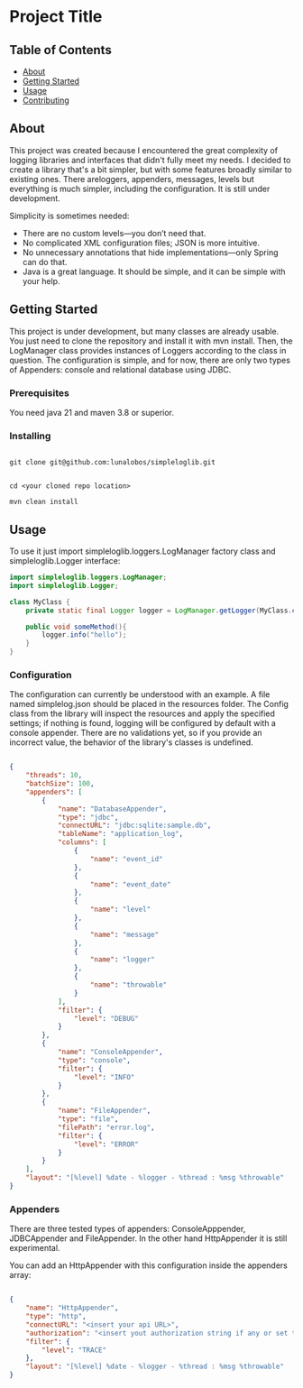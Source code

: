 # Project Title

## Table of Contents
+ [About](#about)
+ [Getting Started](#getting_started)
+ [Usage](#usage)
+ [Contributing](../CONTRIBUTING.md)

## About <a name = "about"></a>
This project was created because I encountered the great complexity of logging libraries and interfaces that didn't fully meet my needs. I decided to create a library that's a bit simpler, but with some features broadly similar to existing ones. There areloggers, appenders, messages, levels but everything is much simpler, including the configuration. It is still under development.

Simplicity is sometimes needed:

- There are no custom levels—you don’t need that.
- No complicated XML configuration files; JSON is more intuitive.
- No unnecessary annotations that hide implementations—only Spring can do that.
- Java is a great language. It should be simple, and it can be simple with your help.

## Getting Started <a name = "getting_started"></a>
This project is under development, but many classes are already usable. You just need to clone the repository and install it with mvn install. Then, the LogManager class provides instances of Loggers according to the class in question. The configuration is simple, and for now, there are only two types of Appenders: console and relational database using JDBC.

### Prerequisites

You need java 21 and maven 3.8 or superior.

### Installing

```console

git clone git@github.com:lunalobos/simpleloglib.git

```

```console

cd <your cloned repo location>

mvn clean install

```

## Usage <a name = "usage"></a>

To use it just import simpleloglib.loggers.LogManager factory class and simpleloglib.Logger interface:

```java
import simpleloglib.loggers.LogManager;
import simpleloglib.Logger;

class MyClass {
    private static final Logger logger = LogManager.getLogger(MyClass.class);

    public void someMethod(){
        logger.info("hello");
    }
}


```

### Configuration
The configuration can currently be understood with an example. A file named simplelog.json should be placed in the resources folder. The Config class from the library will inspect the resources and apply the specified settings; if nothing is found, logging will be configured by default with a console appender. There are no validations yet, so if you provide an incorrect value, the behavior of the library's classes is undefined.

```json

{
    "threads": 10,
    "batchSize": 100,
    "appenders": [
        {
            "name": "DatabaseAppender",
            "type": "jdbc",
            "connectURL": "jdbc:sqlite:sample.db",
            "tableName": "application_log",
            "columns": [
                {
                    "name": "event_id"
                },
                {
                    "name": "event_date"
                },
                {
                    "name": "level"
                },
                {
                    "name": "message"
                },
                {
                    "name": "logger"
                },
                {
                    "name": "throwable"
                }
            ],
            "filter": {
                "level": "DEBUG"
            }
        },
        {
            "name": "ConsoleAppender",
            "type": "console",
            "filter": {
                "level": "INFO"
            }
        },
        {
            "name": "FileAppender",
            "type": "file",
            "filePath": "error.log",
            "filter": {
                "level": "ERROR"
            }
        }
    ],
    "layout": "[%level] %date - %logger - %thread : %msg %throwable"
}

```

### Appenders
There are three tested types of appenders: ConsoleApppender, JDBCAppender and FileAppender. In the other hand
HttpAppender it is still experimental.

You can add an HttpAppender with this configuration inside the appenders array:

```json

{
    "name": "HttpAppender",
    "type": "http",
    "connectURL": "<insert your api URL>",
    "authorization": "<insert yout authorization string if any or set this to null>",
    "filter": {
        "level": "TRACE"
    },
    "layout": "[%level] %date - %logger - %thread : %msg %throwable"
}

```